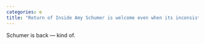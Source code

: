 ```yaml
---
categories: e
title: "Return of Inside Amy Schumer is welcome even when its inconsistent"
---
```

Schumer is back — kind of. 